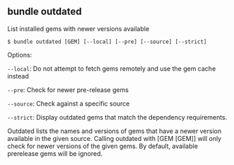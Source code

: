 ## bundle outdated

List installed gems with newer versions available

    $ bundle outdated [GEM] [--local] [--pre] [--source] [--strict]
    
Options:

<code>--local</code>: Do not attempt to fetch gems remotely and use the gem cache instead

<code>--pre</code>: Check for newer pre-release gems

<code>--source</code>: Check against a specific source

<code>--strict</code>: Display outdated gems that match the dependency requirements.

Outdated lists the names and versions of gems that have a newer version available
in the given source. Calling outdated with [GEM [GEM]] will only check for newer
versions of the given gems. By default, available prerelease gems will be ignored.
